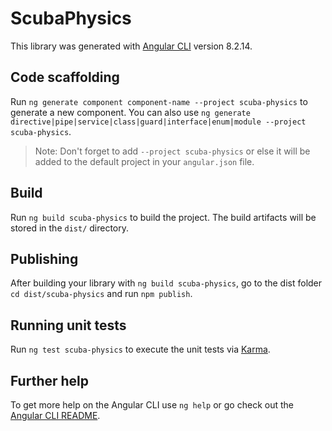# ScubaPhysics

This library was generated with [Angular CLI](https://github.com/angular/angular-cli) version 8.2.14.

## Code scaffolding

Run `ng generate component component-name --project scuba-physics` to generate a new component. You can also use `ng generate directive|pipe|service|class|guard|interface|enum|module --project scuba-physics`.
> Note: Don't forget to add `--project scuba-physics` or else it will be added to the default project in your `angular.json` file. 

## Build

Run `ng build scuba-physics` to build the project. The build artifacts will be stored in the `dist/` directory.

## Publishing

After building your library with `ng build scuba-physics`, go to the dist folder `cd dist/scuba-physics` and run `npm publish`.

## Running unit tests

Run `ng test scuba-physics` to execute the unit tests via [Karma](https://karma-runner.github.io).

## Further help

To get more help on the Angular CLI use `ng help` or go check out the [Angular CLI README](https://github.com/angular/angular-cli/blob/master/README.md).
